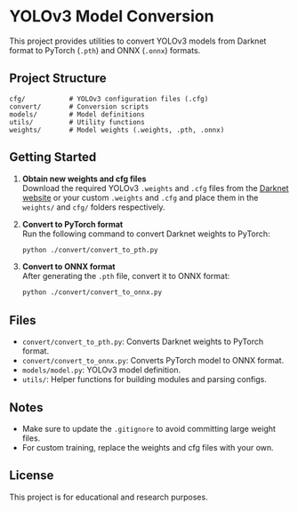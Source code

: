 # YOLOv3 Model Conversion

This project provides utilities to convert YOLOv3 models from Darknet format to PyTorch (`.pth`) and ONNX (`.onnx`) formats.

## Project Structure

```
cfg/           # YOLOv3 configuration files (.cfg)
convert/       # Conversion scripts
models/        # Model definitions
utils/         # Utility functions
weights/       # Model weights (.weights, .pth, .onnx)
```

## Getting Started

1. **Obtain new weights and cfg files**  
   Download the required YOLOv3 `.weights` and `.cfg` files from the [Darknet website](https://pjreddie.com/darknet/yolo/) or your custom `.weights` and `.cfg` and place them in the `weights/` and `cfg/` folders respectively. 

2. **Convert to PyTorch format**  
   Run the following command to convert Darknet weights to PyTorch:
   ```sh
   python ./convert/convert_to_pth.py
   ```

3. **Convert to ONNX format**  
   After generating the `.pth` file, convert it to ONNX format:
   ```sh
   python ./convert/convert_to_onnx.py
   ```

## Files

- `convert/convert_to_pth.py`: Converts Darknet weights to PyTorch format.
- `convert/convert_to_onnx.py`: Converts PyTorch model to ONNX format.
- `models/model.py`: YOLOv3 model definition.
- `utils/`: Helper functions for building modules and parsing configs.

## Notes

- Make sure to update the `.gitignore` to avoid committing large weight files.
- For custom training, replace the weights and cfg files with your own.

## License

This project is for educational and research purposes.